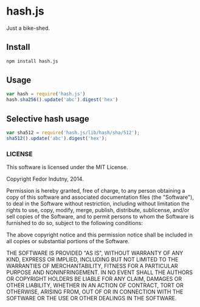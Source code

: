 # hash.js

Just a bike-shed.

## Install

```bash
npm install hash.js
```

## Usage

```javascript
var hash = require('hash.js')
hash.sha256().update('abc').digest('hex')
```

## Selective hash usage

```javascript
var sha512 = require('hash.js/lib/hash/sha/512');
sha512().update('abc').digest('hex');
```

### LICENSE

This software is licensed under the MIT License.

Copyright Fedor Indutny, 2014.

Permission is hereby granted, free of charge, to any person obtaining a copy of this software and associated documentation files \(the "Software"\), to deal in the Software without restriction, including without limitation the rights to use, copy, modify, merge, publish, distribute, sublicense, and/or sell copies of the Software, and to permit persons to whom the Software is furnished to do so, subject to the following conditions:

The above copyright notice and this permission notice shall be included in all copies or substantial portions of the Software.

THE SOFTWARE IS PROVIDED "AS IS", WITHOUT WARRANTY OF ANY KIND, EXPRESS OR IMPLIED, INCLUDING BUT NOT LIMITED TO THE WARRANTIES OF MERCHANTABILITY, FITNESS FOR A PARTICULAR PURPOSE AND NONINFRINGEMENT. IN NO EVENT SHALL THE AUTHORS OR COPYRIGHT HOLDERS BE LIABLE FOR ANY CLAIM, DAMAGES OR OTHER LIABILITY, WHETHER IN AN ACTION OF CONTRACT, TORT OR OTHERWISE, ARISING FROM, OUT OF OR IN CONNECTION WITH THE SOFTWARE OR THE USE OR OTHER DEALINGS IN THE SOFTWARE.

